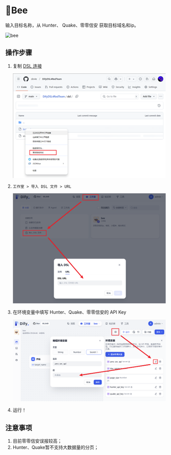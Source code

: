 # 🐝Bee

输入目标名称，从 Hunter、 Quake、零零信安 获取目标域名和ip。

![bee](../images/bee.png)

## 操作步骤

1. 复制 [DSL 连接](https://github.com/din4e/DifyDSL4RedTeam/blob/main/dsl/bee.yml)
   
    ![bee step 1](../images/bee-p1.png)

2. `工作室 > 导入 DSL 文件 > URL`

    ![bee step 2](../images/bee-p2.png)

3. 在环境变量中填写 Hunter、Quake、零零信安的 API Key

    ![bee step 2](../images/bee-p3.png)

4. 运行！

## 注意事项

1. 目前零零信安误报较高；
2.  Hunter、Quake暂不支持大数据量的分页；
